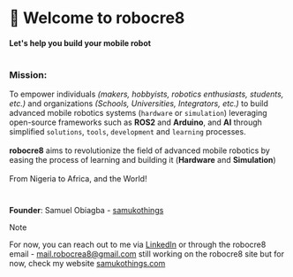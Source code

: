 # 👋 Welcome to robocre8
#### Let's help you build your mobile robot

#

### Mission: 
To empower individuals *(makers, hobbyists, robotics enthusiasts, students, etc.)* and organizations *(Schools, Universities, Integrators, etc.)* to build advanced mobile robotics systems (`hardware` or `simulation`) leveraging open-source frameworks such as **ROS2** and **Arduino**, and **AI** through simplified `solutions`, `tools`, `development` and `learning` processes.
<br/>
<br/>
**robocre8** aims to revolutionize the field of advanced mobile robotics by easing the process of learning and building it (**Hardware** and **Simulation**)
<br/>
<br/>
From Nigeria to Africa, and the World!

#
**Founder**: Samuel Obiagba - [samukothings](https://github.com/samuko-things)
> [!NOTE]
> For now, you can reach out to me via [LinkedIn](www.linkedin.com/in/samuel-obiagba-a61316196)
> or through the robocre8 email - mail.robocrea8@gmail.com
> still working on the robocre8 site but for now, check my website [samukothings.com](https://samukothings.com)
<!---

